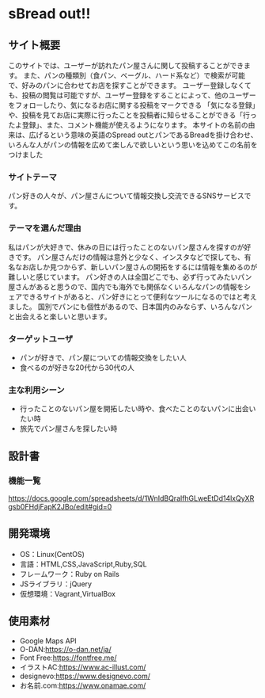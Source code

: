 # sBread out!!

## サイト概要
このサイトでは、ユーザーが訪れたパン屋さんに関して投稿することができます。
また、パンの種類別（食パン、ベーグル、ハード系など）で検索が可能で、好みのパンに合わせてお店を探すことができます。
ユーザー登録しなくても、投稿の閲覧は可能ですが、ユーザー登録をすることによって、他のユーザーをフォローしたり、気になるお店に関する投稿をマークできる
「気になる登録」や、投稿を見てお店に実際に行ったことを投稿者に知らせることができる「行ったよ登録」、また、コメント機能が使えるようになります。
本サイトの名前の由来は、広げるという意味の英語のSpread outとパンであるBreadを掛け合わせ、いろんな人がパンの情報を広めて楽しんで欲しいという思いを込めてこの名前をつけました


### サイトテーマ
パン好きの人々が、パン屋さんについて情報交換し交流できるSNSサービスです。


### テーマを選んだ理由
私はパンが大好きで、休みの日には行ったことのないパン屋さんを探すのが好きです。
パン屋さんだけの情報は意外と少なく、インスタなどで探しても、有名なお店しか見つからず、新しいパン屋さんの開拓をするには情報を集めるのが難しいと感じています。
パン好きの人は全国どこでも、必ず行ってみたいパン屋さんがあると思うので、国内でも海外でも関係なくいろんなパンの情報をシェアできるサイトがあると、パン好きにとって便利なツールになるのではと考えました。
国別でパンにも個性があるので、日本国内のみならず、いろんなパンと出会えると楽しいと思います。

### ターゲットユーザ
* パンが好きで、パン屋についての情報交換をしたい人
* 食べるのが好きな20代から30代の人


### 主な利用シーン
* 行ったことのないパン屋を開拓したい時や、食べたことのないパンに出会いたい時
* 旅先でパン屋さんを探したい時

## 設計書

### 機能一覧
<https://docs.google.com/spreadsheets/d/1WnIdBQralfhGLweEtDd14lxQyXRgsb0FHdjFapK2JBo/edit#gid=0>

## 開発環境
- OS：Linux(CentOS)
- 言語：HTML,CSS,JavaScript,Ruby,SQL
- フレームワーク：Ruby on Rails
- JSライブラリ：jQuery
- 仮想環境：Vagrant,VirtualBox

## 使用素材
- Google Maps API 
- O-DAN:https://o-dan.net/ja/
- Font Free:https://fontfree.me/
- イラストAC:https://www.ac-illust.com/
- designevo:https://www.designevo.com/
- お名前.com:https://www.onamae.com/

